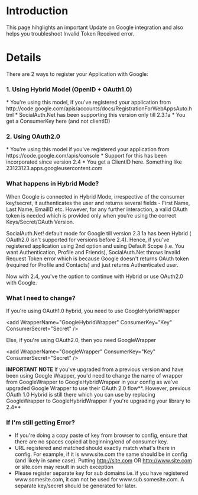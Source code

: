 # Introduction #

This page hihglights an important Update on Google integration and also helps you troubleshoot Invalid Token Received error.

# Details #

There are 2 ways to register your Application with Google:
<h3> 1. Using Hybrid Model (OpenID + OAuth1.0)</h3>
  * You're using this model, if you've registered your application from http://code.google.com/apis/accounts/docs/RegistrationForWebAppsAuto.html
  * SocialAuth.Net has been supporting this version only till 2.3.1a
  * You get a ConsumerKey here (and not clientID)

<h3> 2. Using OAuth2.0 </h3>
  * You're using this model if you've registered your application from https://code.google.com/apis/console
  * Support for this has been incorporated since version 2.4
  * You get a ClientID here. Something like 23123123.apps.googleusercontent.com


<h3>What happens in Hybrid Mode?</h3>

When Google is connected in Hybrid Mode, irrespective of the consumer key/secret, it authenticates the user and returns several fields - First Name, Last Name, EmailID etc. However, for any further interaction, a valid OAuth token is needed which is provided only when you're using the correct Keys/Secret/OAuth Version.

SocialAuth.Net! default mode for Google till version 2.3.1a has been Hybrid ( OAuth2.0 isn't supported for versions before 2.4). Hence, if you've registered application using 2nd option and using Default Scope (i.e. You want Authentication, Profile and Friends), SocialAuth.Net throws Invalid Request Token error which is because Google doesn't returns OAuth token (required for Profile and Contacts) and just returns Authenticated user.

Now with 2.4, you've the option to continue with Hybrid or use OAuth2.0 with Google.

<h3> What I need to change? </h3>

If you're using OAuth1.0 hybrid, you need to use GoogleHybridWrapper
> 

&lt;add WrapperName="GoogleHybridWrapper" ConsumerKey="Key" ConsumerSecret="Secret" /&gt;



Else, if you're using OAuth2.0, then you need GoogleWrapper
> 

&lt;add WrapperName="GoogleWrapper" ConsumerKey="Key" ConsumerSecret="Secret" /&gt;



**IMPORTANT NOTE**
If you've upgraded from a previous version and have been using Google Wrapper, you'd need to change the name of wrapper from GoogleWrapper to GoogleHybridWrapper in your config as we've upgraded Google Wrapper to use their OAuth 2.0 flow**. However, previous OAuth 1.0 Hybrid is still there which you can use by replacing GoogleWrapper to GoogleHybridWrapper if you're upgrading your library to 2.4**<br>

<h3>If I'm still getting Error?</h3>
<ul><li>If you're doing a copy paste of key from browser to config, ensure that there are no spaces copied at beginning/end of consumer key.<br>
</li><li>URL registered and matched should exactly match what's there in config. For example, if it is www.site.com the same should be in config (and likely in same case). Putting <a href='http://site.com'>http://site.com</a> OR <a href='http://www.site.com'>http://www.site.com</a> or site.com may result in such exception<br>
</li><li>Please register separate key for sub domains i.e. if you have registered www.somesite.com, it can not be used for www.sub.somesite.com. A separate key/secret should be generated for later.
